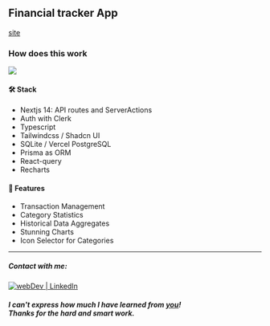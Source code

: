 ##  Financial tracker App

[site](https://financial-tracker-sxidsvit.vercel.app)

### How does this work

![](demo.gif)

#### 🛠️ Stack 
- Nextjs 14: API routes and ServerActions
- Auth with Clerk
- Typescript
- Tailwindcss / Shadcn UI
- SQLite / Vercel PostgreSQL
- Prisma as ORM
- React-query
- Recharts

#### 📗 Features
- Transaction Management
- Category Statistics
- Historical Data Aggregates
- Stunning Charts
- Icon Selector for Categories


---

##### Contact with me:

[<img alt="webDev | LinkedIn" src="https://img.shields.io/badge/linkedin-0077B5.svg?&style=for-the-badge&logo=linkedin&logoColor=white" />][linkedin]

[linkedin]: https://www.linkedin.com/in/sergiy-antonyuk/

##### I can't express how much I have learned from [you](https://www.youtube.com/@codewithkliton)! <br> Thanks for the hard and smart work.

```

```
